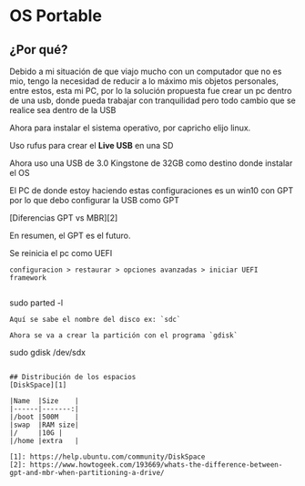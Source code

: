 # OS Portable 

## ¿Por qué?
Debido a mi situación de que viajo mucho con un computador que no es mio, tengo la necesidad de reducir a lo máximo mis objetos personales, entre estos, esta mi PC, por lo la solución propuesta fue crear un pc dentro de una usb, donde pueda trabajar con tranquilidad pero todo cambio que se realice sea dentro de la USB

Ahora para instalar el sistema operativo, por capricho elijo linux.

Uso rufus para crear el **Live USB** en una SD

Ahora uso una USB de 3.0 Kingstone de 32GB como destino donde instalar el OS

El PC de donde estoy haciendo estas configuraciones es un win10 con GPT por lo que debo configurar la USB como GPT

[Diferencias GPT vs MBR][2]

En resumen, el GPT es el futuro.

Se reinicia el pc como UEFI
```
configuracion > restaurar > opciones avanzadas > iniciar UEFI framework
 
```
sudo parted -l
```
Aquí se sabe el nombre del disco ex: `sdc`

Ahora se va a crear la partición con el programa `gdisk`

```
sudo gdisk /dev/sdx
```

## Distribución de los espacios
[DiskSpace][1]

|Name  |Size  	|
|------|-------:|
|/boot |500M	|
|swap  |RAM size|
|/     |10G	|
|/home |extra	|

[1]: https://help.ubuntu.com/community/DiskSpace
[2]: https://www.howtogeek.com/193669/whats-the-difference-between-gpt-and-mbr-when-partitioning-a-drive/
